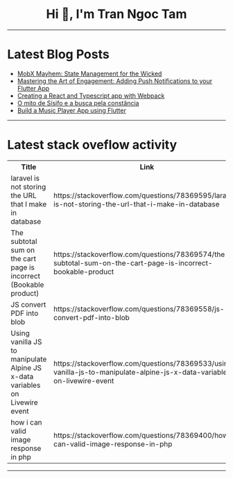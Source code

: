 <h1 align="center">Hi 👋, I'm Tran Ngoc Tam</h1>

---

# Latest Blog Posts 
<!-- BLOG-POST-LIST:START -->
- [MobX Mayhem: State Management for the Wicked](https://dev.to/kigazon/mobx-mayhem-state-management-for-the-wicked-nf8)
- [Mastering the Art of Engagement: Adding Push Notifications to your Flutter App](https://dev.to/epakconsultant/mastering-the-art-of-engagement-adding-push-notifications-to-your-flutter-app-2439)
- [Creating a React and Typescript app with Webpack](https://dev.to/arpitmalik832/creating-a-react-and-typescript-app-with-webpack-2nc7)
- [O mito de Sísifo e a busca pela constância](https://dev.to/gbiz0/o-mito-de-sisifo-e-a-busca-pela-constancia-1cm2)
- [Build a Music Player App using Flutter](https://dev.to/epakconsultant/build-a-music-player-app-using-flutter-1246)
<!-- BLOG-POST-LIST:END -->

---

# Latest stack oveflow activity
<table>
  <tr><th>Title</th><th>Link</th></tr>
  <!-- STACKOVERFLOW:START --><tr><td>laravel is not storing the URL that I make in database</td><td>https://stackoverflow.com/questions/78369595/laravel-is-not-storing-the-url-that-i-make-in-database</td></tr><tr><td>The subtotal sum on the cart page is incorrect &lpar;Bookable product&rpar;</td><td>https://stackoverflow.com/questions/78369574/the-subtotal-sum-on-the-cart-page-is-incorrect-bookable-product</td></tr><tr><td>JS convert PDF into blob</td><td>https://stackoverflow.com/questions/78369558/js-convert-pdf-into-blob</td></tr><tr><td>Using vanilla JS to manipulate Alpine JS x-data variables on Livewire event</td><td>https://stackoverflow.com/questions/78369533/using-vanilla-js-to-manipulate-alpine-js-x-data-variables-on-livewire-event</td></tr><tr><td>how i can valid image response in php</td><td>https://stackoverflow.com/questions/78369400/how-i-can-valid-image-response-in-php</td></tr><!-- STACKOVERFLOW:END -->
</table>

---


